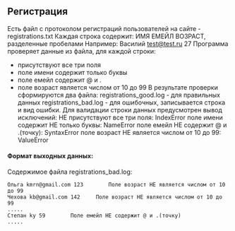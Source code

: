 ## Регистрация
Есть файл с протоколом регистраций пользователей на сайте - registrations.txt Каждая строка содержит: ИМЯ ЕМЕЙЛ ВОЗРАСТ, разделенные пробелами Например: Василий test@test.ru 27
Программа проверяет данные из файла, для каждой строки:
- присутствуют все три поля
- поле имени содержит только буквы
- поле емейл содержит @ и .
- поле возраст является числом от 10 до 99
В результате проверки сформируются два файла:
registrations_good.log - для правильных данных
registrations_bad.log - для ошибочных, записывается строка и вид ошибки.
Для валидации строки данных предусмотрен вывод исключений:
НЕ присутствуют все три поля: IndexError
поле имени содержит НЕ только буквы: NameError
поле емейл НЕ содержит @ и .(точку): SyntaxError
поле возраст НЕ является числом от 10 до 99: ValueError

#### Формат выходных данных:
Содержимое файла registrations_bad.log:
````
Ольга kmrn@gmail.com 123		Поле возраст НЕ является числом от 10 до 99
Чехова kb@gmail.com 142		Поле возраст НЕ является числом от 10 до 99
.....
Степан ky 59		Поле емейл НЕ содержит @ и .(точку)
.....
````
